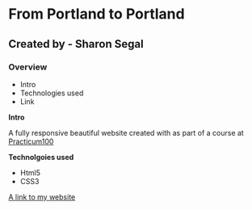 # From Portland to Portland

## Created by - Sharon Segal

### Overview

- Intro
- Technologies used
- Link

**Intro**

A fully responsive beautiful website created with as part of a course at [Practicum100](https://practicum.yandex.com/web/)

**Technolgoies used**

- Html5
- CSS3

[A link to my website](https://sharonjseg.github.io/web_project_3/)
